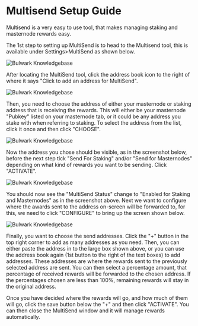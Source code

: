 # Multisend Setup Guide

Multisend is a very easy to use tool, that makes managing staking and masternode rewards easy.

The 1st step to setting up MultiSend is to head to the Multisend tool, this is available under Settings>MultiSend as shown below.

![Bulwark Knowledgebase](https://kb.bulwarkcrypto.com/assets/images/multisendscreenshot1.png "multisendscreenshot1.png")

After locating the MultiSend tool, click the address book icon to the right of where it says "Click to add an address for MultiSend".

![Bulwark Knowledgebase](https://kb.bulwarkcrypto.com/assets/images/multisendscreenshot2.png "multisendscreenshot2.png")

Then, you need to choose the address of either your masternode or staking address that is receiving the rewards. This will either be your masternode "Pubkey" listed on your masternode tab,
or it could be any address you stake with when referring to staking. To select the address from the list, click it once and then click "CHOOSE".

![Bulwark Knowledgebase](https://kb.bulwarkcrypto.com/assets/images/multisendscreenshot3.png "multisendscreenshot3.png")

Now the address you chose should be visible, as in the screenshot below, before the next step tick "Send For Staking" and/or "Send for Masternodes" depending on what kind of rewards you want to be sending. Click "ACTIVATE".

![Bulwark Knowledgebase](https://kb.bulwarkcrypto.com/assets/images/multisendscreenshot4.png "multisendscreenshot4.png")

You should now see the "MultiSend Status" change to "Enabled for Staking and Masternodes" as in the screenshot above. Next we want to configure where the awards sent to the address on-screen will be forwarded to,
for this, we need to click "CONFIGURE" to bring up the screen shown below.

![Bulwark Knowledgebase](https://kb.bulwarkcrypto.com/assets/images/multisendscreenshot5.png "multisendscreenshot5.png")

Finally, you want to choose the send addresses. Click the "+" button in the top right corner to add as many addresses as you need. Then, you can either paste the address in to the large box shown above, or you can use the address
book again (1st button to the right of the text boxes) to add addresses. These addresses are where the rewards sent to the previously selected address are sent. You can then select a percentage amount, that percentage of received
rewards will be forwarded to the chosen address. If the percentages chosen are less than 100%, remaining rewards will stay in the original address.

Once you have decided where the rewards will go, and how much of them will go, click the save button below the "+" and then click "ACTIVATE". You can then close the MultiSend window and it will manage rewards automatically.
